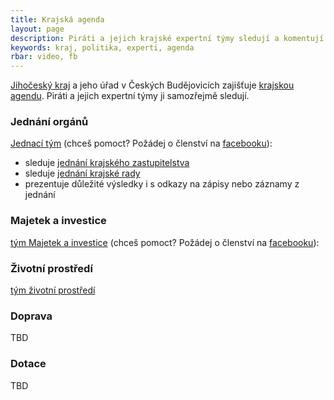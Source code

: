 ```yaml
---
title: Krajská agenda
layout: page
description: Piráti a jejich krajské expertní týmy sledují a komentují krajskou agendu.
keywords: kraj, politika, experti, agenda
rbar: video, fb
---
```


[Jihočeský kraj](http://www.kraj-jihocesky.cz) a jeho úřad v Českých Budějovicích
zajišťuje [krajskou agendu](https://cs.wikipedia.org/wiki/Krajsk%C3%BD_%C3%BA%C5%99ad).
Piráti a jejich expertní týmy ji samozřejmě sledují.

### Jednání orgánů

[Jednací tým](https://www.facebook.com/groups/1653587461416257/)
(chceš pomoct? Požádej o členství na [facebooku](https://www.facebook.com/groups/1653587461416257/)):

- sleduje [jednání krajského zastupitelstva](http://www.kraj-jihocesky.cz/40/zastupitelstvo_kraje.htm)
- sleduje [jednání krajské rady](http://www.kraj-jihocesky.cz/1716/rada_kraje.htm)
- prezentuje důležité výsledky i s odkazy na zápisy nebo záznamy z jednání

### Majetek a investice
[tým Majetek a investice](https://www.facebook.com/groups/311293236353300/)
(chceš pomoct? Požádej o členství na [facebooku](https://www.facebook.com/groups/311293236353300/)):

### Životní prostředí

[tým životní prostředí](https://www.facebook.com/groups/287968565179218/)

### Doprava

TBD

### Dotace

TBD
